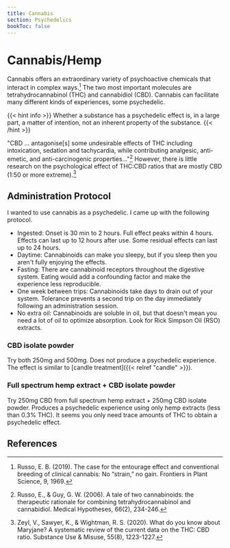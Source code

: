 ```yaml
---
title: Cannabis
section: Psychedelics
bookToc: false
---
```


# Cannabis/Hemp

Cannabis offers an extraordinary variety of psychoactive chemicals
that interact in complex ways.[^russo2019] The two most important
molecules are tetrahydrocannabinol (THC) and cannabidiol (CBD).
Cannabis can facilitate many different kinds of experiences, some
psychedelic.

{{< hint info >}}
Whether a substance has a psychedelic effect is, in a large part,
a matter of intention, not an inherent property of the substance.
{{< /hint >}}

"CBD ... antagonise[s] some undesirable effects of THC including intoxication, sedation and tachycardia, while contributing analgesic, anti-emetic, and anti-carcinogenic properties..."[^russo2006] However, there is little research on the psychological effect of THC:CBD ratios that are mostly CBD (1:50 or more extreme).[^zeyl2020]

## Administration Protocol

I wanted to use cannabis as a psychedelic. I came up with the following protocol.

- Ingested: Onset is 30 min to 2 hours. Full effect peaks within 4 hours. Effects can last up to 12 hours after use. Some residual effects can last up to 24 hours.
- Daytime: Cannabinoids can make you sleepy, but if you sleep then you aren't fully enjoying the effects.
- Fasting: There are cannabinoid receptors throughout the digestive system. Eating would add a confounding factor and make the experience less reproducible.
- One week between trips: Cannabinoids take days to drain out of your system. Tolerance prevents a second trip on the day immediately following an administration session.
- No extra oil: Cannabinoids are soluble in oil, but that doesn't mean you need a lot of oil to optimize absorption. Look for Rick Simpson Oil (RSO) extracts.

### CBD isolate powder

Try both 250mg and 500mg. Does not produce a psychedelic experience. The
effect is similar to [candle treatment]({{< relref "candle" >}}).

### Full spectrum hemp extract + CBD isolate powder

Try 250mg CBD from full spectrum hemp extract + 250mg CBD isolate
powder. Produces a psychedelic experience using only hemp extracts
(less than 0.3% THC).  It seems you only need trace amounts of THC to obtain a psychedelic effect.

## References

[^russo2019]: Russo, E. B. (2019). The case for the entourage effect and conventional breeding of clinical cannabis: No “strain,” no gain. Frontiers in Plant Science, 9, 1969.

[^russo2006]: Russo, E., & Guy, G. W. (2006). A tale of two cannabinoids: the therapeutic rationale for combining tetrahydrocannabinol and cannabidiol. Medical Hypotheses, 66(2), 234-246.

[^zeyl2020]: Zeyl, V., Sawyer, K., & Wightman, R. S. (2020). What do you know about Maryjane? A systematic review of the current data on the THC: CBD ratio. Substance Use & Misuse, 55(8), 1223-1227.
